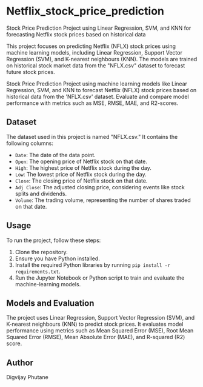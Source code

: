 # Netflix_stock_price_prediction
Stock Price Prediction Project using Linear Regression, SVM, and KNN for forecasting Netflix stock prices based on historical data

This project focuses on predicting Netflix (NFLX) stock prices using machine learning models, including Linear Regression, Support Vector Regression (SVM), and K-nearest neighbours (KNN). The models are trained on historical stock market data from the "NFLX.csv" dataset to forecast future stock prices.

Stock Price Prediction Project using machine learning models like Linear Regression, SVM, and KNN to forecast Netflix (NFLX) stock prices based on historical data from the 'NFLX.csv' dataset. Evaluate and compare model performance with metrics such as MSE, RMSE, MAE, and R2-scores.

## Dataset

The dataset used in this project is named "NFLX.csv." It contains the following columns:
- `Date`: The date of the data point.
- `Open`: The opening price of Netflix stock on that date.
- `High`: The highest price of Netflix stock during the day.
- `Low`: The lowest price of Netflix stock during the day.
- `Close`: The closing price of Netflix stock on that date.
- `Adj Close`: The adjusted closing price, considering events like stock splits and dividends.
- `Volume`: The trading volume, representing the number of shares traded on that date.

## Usage

To run the project, follow these steps:

1. Clone the repository.
2. Ensure you have Python installed.
3. Install the required Python libraries by running `pip install -r requirements.txt`.
4. Run the Jupyter Notebook or Python script to train and evaluate the machine-learning models.

## Models and Evaluation

The project uses Linear Regression, Support Vector Regression (SVM), and K-nearest neighbours (KNN) to predict stock prices. It evaluates model performance using metrics such as Mean Squared Error (MSE), Root Mean Squared Error (RMSE), Mean Absolute Error (MAE), and R-squared (R2) score.

## Author

Digvijay Phutane

